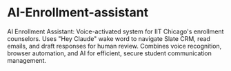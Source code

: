 # AI-Enrollment-assistant
AI Enrollment Assistant: Voice-activated system for IIT Chicago's enrollment counselors. Uses "Hey Claude" wake word to navigate Slate CRM, read emails, and draft responses for human review. Combines voice recognition, browser automation, and AI for efficient, secure student communication management.
